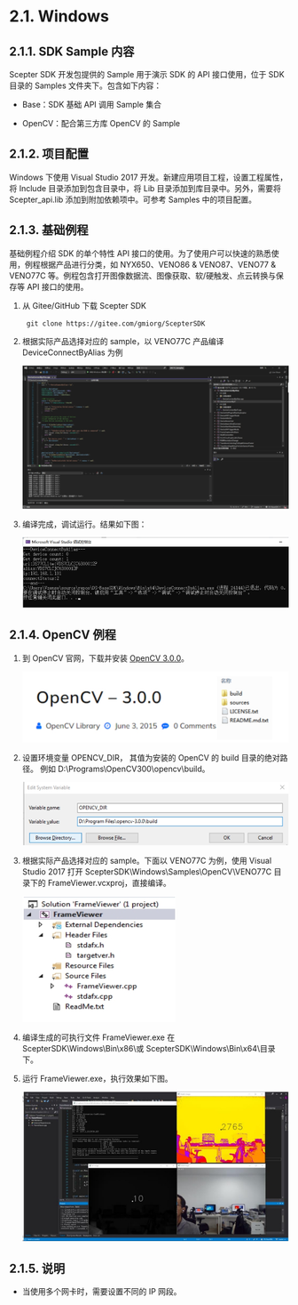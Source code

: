 # 2.1. Windows

## 2.1.1. SDK Sample 内容

Scepter SDK 开发包提供的 Sample 用于演示 SDK 的 API 接口使用，位于 SDK 目录的 Samples 文件夹下。包含如下内容：

- Base：SDK 基础 API 调用 Sample 集合

- OpenCV：配合第三方库 OpenCV 的 Sample

## 2.1.2. 项目配置

Windows 下使用 Visual Studio 2017 开发。新建应用项目工程，设置工程属性，将 Include 目录添加到包含目录中，将 Lib 目录添加到库目录中。另外，需要将 Scepter_api.lib 添加到附加依赖项中。可参考 Samples 中的项目配置。

## 2.1.3. 基础例程

基础例程介绍 SDK 的单个特性 API 接口的使用。为了使用户可以快速的熟悉使用，例程根据产品进行分类，如 NYX650、VENO86 & VENO87、VENO77 & VENO77C 等。例程包含打开图像数据流、图像获取、软/硬触发、点云转换与保存等 API 接口的使用。

1. 从 Gitee/GitHub 下载 Scepter SDK

   ```consle
    git clone https://gitee.com/gmiorg/ScepterSDK
   ```

   <!-- ![DownloadScepterSDK](pic/Windows/DownloadScepterSDK.png) -->

2. 根据实际产品选择对应的 sample，以 VENO77C 产品编译 DeviceConnectByAlias 为例

   ![Compilation](pic/Windows/Compilation.png)

3. 编译完成，调试运行。结果如下图：

   ![Execution](pic/Windows/Execution.png)

## 2.1.4. OpenCV 例程

1. 到 OpenCV 官网，下载并安装 [OpenCV 3.0.0](https://opencv.org/release/opencv-3-0-0/)。

   ![DownloadOpenCV](pic/Windows/DownloadOpenCV.png)

2. 设置环境变量 OPENCV_DIR， 其值为安装的 OpenCV 的 build 目录的绝对路径。
   例如 D:\Programs\OpenCV300\opencv\build。

   ![SetEnvironment](pic/Windows/SetEnvironment.png)

3. 根据实际产品选择对应的 sample。下面以 VENO77C 为例，使用 Visual Studio 2017 打开 ScepterSDK\Windows\Samples\OpenCV\VENO77C 目录下的 FrameViewer.vcxproj，直接编译。

   ![FrameViewer Project](<pic/Windows/FrameViewer Project.png>)

4. 编译生成的可执行文件 FrameViewer.exe 在 ScepterSDK\Windows\Bin\x86\或 ScepterSDK\Windows\Bin\x64\目录下。

5. 运行 FrameViewer.exe，执行效果如下图。

   ![Execution Successful](<pic/Windows/Execution Successful.png>)

## 2.1.5. 说明

- 当使用多个网卡时，需要设置不同的 IP 网段。
